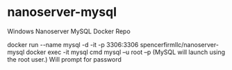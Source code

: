 # nanoserver-mysql
Windows Nanoserver MySQL Docker Repo


docker run --name mysql -d -it -p 3306:3306 spencerfirmllc/nanoserver-mysql
docker exec -it mysql cmd
mysql –u root –p 
(MySQL will launch using the root user.) Will prompt for password
